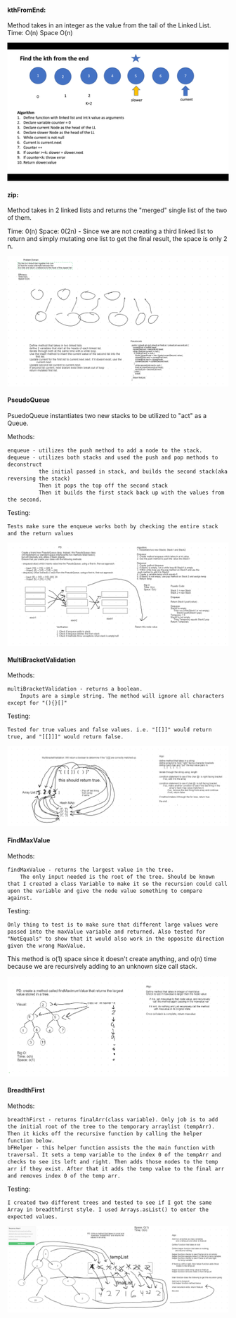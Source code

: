 
#### kthFromEnd:

Method takes in an integer as the value from the tail of the Linked List.
Time: O(n)
Space O(n)

![image](./src/main/resources/Screen%20Shot%202020-09-22%20at%202.46.11%20PM.png)


#### zip:

Method takes in 2 linked lists and returns the "merged" single list of the two of them.

Time: 0(n)
Space: 0(2n) - Since we are not creating a third linked list to return and simply mutating one list to get the final result, the space is only 2 n.

![image](./src/main/resources/second%20whiteboard.PNG)


#### PseudoQueue

PsuedoQueue instantiates two new stacks to be utilized to "act" as a Queue.

Methods: 

    enqueue - utilizes the push method to add a node to the stack.
    dequeue - utilizes both stacks and used the push and pop methods to deconstruct 
              the initial passed in stack, and builds the second stack(aka reversing the stack)
              Then it pops the top off the second stack 
              Then it builds the first stack back up with the values from the second.
Testing:

    Tests make sure the enqueue works both by checking the entire stack and the return values

![image](./src/main/resources/challenge11.PNG)


#### MultiBracketValidation

Methods:

    multiBracketValidation - returns a boolean. 
        Inputs are a simple string. The method will ignore all characters except for "(){}[]"

        
Testing: 

    Tested for true values and false values. i.e. "[[]]" would return true, and "[[]]]" would return false.
    
 ![image](./src/main/resources/challenge12.PNG)
 
 
 #### FindMaxValue
 
 Methods: 
 
    findMaxValue - returns the largest value in the tree. 
        The only input needed is the root of the tree. Should be known that I created a class Variable to make it so the recursion could call upon the variable and give the node value something to compare against.
 
 Testing:
 
    Only thing to test is to make sure that different large values were passed into the maxValue variable and returned. Also tested for "NotEquals" to show that it would also work in the opposite direction given the wrong MaxValue.
    
 This method is o(1) space since it doesn't create anything, and o(n) time because we are recursively adding to an unknown size call stack.
 
 ![image](./src/main/resources/challenge14.PNG)
 
 
 #### BreadthFirst
 
 Methods:
 
    breadthFirst - returns finalArr(class variable). Only job is to add the initial root of the tree to the temporary arraylist (tempArr). Then it kicks off the recursive function by calling the helper function below.
    bFHelper - this helper function assists the the main function with traversal. It sets a temp variable to the index 0 of the tempArr and checks to see its left and right. Then adds those nodes to the temp arr if they exist. After that it adds the temp value to the final arr and removes index 0 of the temp arr.
    
 Testing:
 
    I created two different trees and tested to see if I got the same Array in breadthfirst style. I used Arrays.asList() to enter the expected values.
    
 ![image](./src/main/resources/challenge17.PNG)

